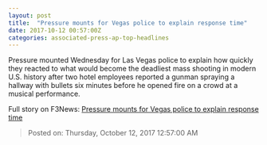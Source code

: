 ```yaml
---
layout: post
title:  "Pressure mounts for Vegas police to explain response time"
date: 2017-10-12 00:57:00Z
categories: associated-press-ap-top-headlines
---
```


Pressure mounted Wednesday for Las Vegas police to explain how quickly they reacted to what would become the deadliest mass shooting in modern U.S. history after two hotel employees reported a gunman spraying a hallway with bullets six minutes before he opened fire on a crowd at a musical performance.


Full story on F3News: [Pressure mounts for Vegas police to explain response time](http://www.f3nws.com/n/2ajzrC)

> Posted on: Thursday, October 12, 2017 12:57:00 AM
